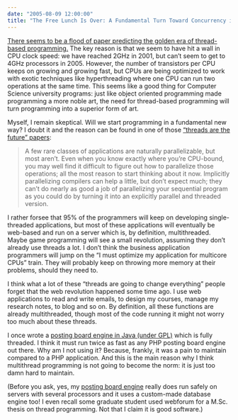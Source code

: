 ```yaml
---
date: "2005-08-09 12:00:00"
title: "The Free Lunch Is Over: A Fundamental Turn Toward Concurrency in Software"
---
```




[There seems to be a flood of paper predicting the golden era of thread-based programming.](http://www.gotw.ca/publications/concurrency-ddj.htm) The key reason is that we seem to have hit a wall in CPU clock speed: we have reached 2GHz in 2001, but can&rsquo;t seem to get to 4GHz processors in 2005. However, the number of transistors per CPU keeps on growing and growing fast, but CPUs are being optimized to work with exotic techniques like hyperthreading where one CPU can run two operations at the same time. This seems like a good thing for Computer Science university programs: just like object oriented programming made programming a more noble art, the need for thread-based programming will turn programming into a superior form of art.

Myself, I remain skeptical. Will we start programming in a fundamental new way? I doubt it and the reason can be found in one of those [&ldquo;threads are the future&rdquo; papers](http://www.gotw.ca/publications/concurrency-ddj.htm):

> A few rare classes of applications are naturally parallelizable, but most aren&rsquo;t. Even when you know exactly where you&rsquo;re CPU-bound, you may well find it difficult to figure out how to parallelize those operations; all the most reason to start thinking about it now. Implicitly parallelizing compilers can help a little, but don&rsquo;t expect much; they can&rsquo;t do nearly as good a job of parallelizing your sequential program as you could do by turning it into an explicitly parallel and threaded version.


I rather forsee that 95% of the programmers will keep on developing single-threaded applications, but most of these applications will eventually be web-based and run on a server which is, by definition, multithreaded. Maybe game programming will see a small revolution, assuming they don&rsquo;t already use threads a lot. I don&rsquo;t think the business application programmers will jump on the &ldquo;I must optimize my application for multicore CPUs&rdquo; train. They will probably keep on throwing more memory at their problems, should they need to.

I think what a lot of these &ldquo;threads are going to change everything&rdquo; people forget that the web revolution happened some time ago. I use web applications to read and write emails, to design my courses, manage my research notes, to blog and so on. By definition, all these functions are already multithreaded, though most of the code running it might not worry too much about these threads.

I once wrote a [posting board engine in Java (under GPL)](http://webforum.sourceforge.net) which is fully threaded. I think it must run twice as fast as any PHP posting board engine out there. Why am I not using it? Because, frankly, it was a pain to maintain compared to a PHP application. And this is the main reason why I think multithread programming is not going to become the norm: it is just too damn hard to maintain.

(Before you ask, yes, my [posting board engine](http://webforum.sourceforge.net) really does run safely on servers with several processors and it uses a custom-made database engine too! I even recall some graduate student used webforum for a M.Sc. thesis on thread programming. Not that I claim it is good software.)

